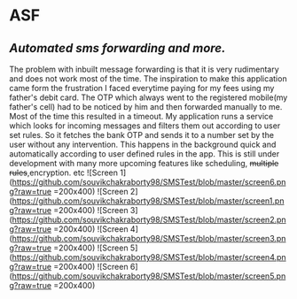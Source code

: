 
# **ASF**

## *Automated sms forwarding and more.*

The problem with inbuilt message forwarding is that it is very rudimentary and does not work most of the time. The inspiration to make this application came form the frustration I faced everytime paying for my fees using my father's debit card. The OTP which always went to the registered mobile(my father's cell) had to be noticed by him and then forwarded manually to me. Most of the time this resulted in a timeout. My application runs a service which looks for incoming messages and filters them out according to user set rules. So it fetches the bank OTP and sends it to a number set by the user without any intervention. This happens in the background quick and automatically according to user defined rules in the app. This is still under development with many more upcoming features like scheduling, ~~multiple rules~~,encryption. etc
![Screen 1](https://github.com/souvikchakraborty98/SMSTest/blob/master/screen6.png?raw=true =200x400)  ![Screen 2](https://github.com/souvikchakraborty98/SMSTest/blob/master/screen1.png?raw=true =200x400)   ![Screen 3](https://github.com/souvikchakraborty98/SMSTest/blob/master/screen2.png?raw=true =200x400)   ![Screen 4](https://github.com/souvikchakraborty98/SMSTest/blob/master/screen3.png?raw=true =200x400)   ![Screen 5](https://github.com/souvikchakraborty98/SMSTest/blob/master/screen4.png?raw=true =200x400)   ![Screen 6](https://github.com/souvikchakraborty98/SMSTest/blob/master/screen5.png?raw=true =200x400)